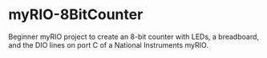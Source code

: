 # myRIO-8BitCounter
Beginner myRIO project to create an 8-bit counter with LEDs, a breadboard, and the DIO lines on port C of a National Instruments myRIO.
